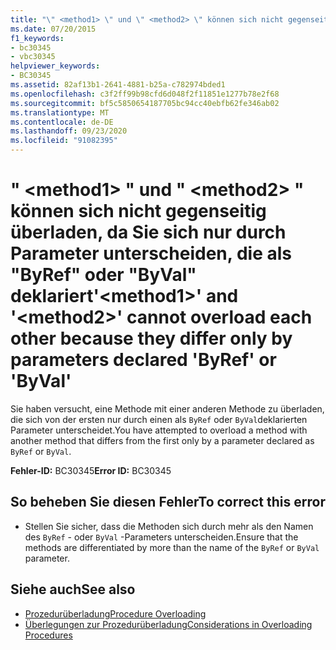 ```yaml
---
title: "\" <method1> \" und \" <method2> \" können sich nicht gegenseitig überladen, da Sie sich nur durch Parameter unterscheiden, die als \"ByRef\" oder \"ByVal\" deklariert"
ms.date: 07/20/2015
f1_keywords:
- bc30345
- vbc30345
helpviewer_keywords:
- BC30345
ms.assetid: 82af13b1-2641-4881-b25a-c782974bded1
ms.openlocfilehash: c3f2ff99b98cfd6d048f2f11851e1277b78e2f68
ms.sourcegitcommit: bf5c5850654187705bc94cc40ebfb62fe346ab02
ms.translationtype: MT
ms.contentlocale: de-DE
ms.lasthandoff: 09/23/2020
ms.locfileid: "91082395"
---
```

# <a name="method1-and-method2-cannot-overload-each-other-because-they-differ-only-by-parameters-declared-byref-or-byval"></a><span data-ttu-id="3e7f2-102">" \<method1> " und " \<method2> " können sich nicht gegenseitig überladen, da Sie sich nur durch Parameter unterscheiden, die als "ByRef" oder "ByVal" deklariert</span><span class="sxs-lookup"><span data-stu-id="3e7f2-102">'\<method1>' and '\<method2>' cannot overload each other because they differ only by parameters declared 'ByRef' or 'ByVal'</span></span>

<span data-ttu-id="3e7f2-103">Sie haben versucht, eine Methode mit einer anderen Methode zu überladen, die sich von der ersten nur durch einen als `ByRef` oder `ByVal`deklarierten Parameter unterscheidet.</span><span class="sxs-lookup"><span data-stu-id="3e7f2-103">You have attempted to overload a method with another method that differs from the first only by a parameter declared as `ByRef` or `ByVal`.</span></span>  
  
 <span data-ttu-id="3e7f2-104">**Fehler-ID:** BC30345</span><span class="sxs-lookup"><span data-stu-id="3e7f2-104">**Error ID:** BC30345</span></span>  
  
## <a name="to-correct-this-error"></a><span data-ttu-id="3e7f2-105">So beheben Sie diesen Fehler</span><span class="sxs-lookup"><span data-stu-id="3e7f2-105">To correct this error</span></span>  
  
- <span data-ttu-id="3e7f2-106">Stellen Sie sicher, dass die Methoden sich durch mehr als den Namen des `ByRef` - oder `ByVal` -Parameters unterscheiden.</span><span class="sxs-lookup"><span data-stu-id="3e7f2-106">Ensure that the methods are differentiated by more than the name of the `ByRef` or `ByVal` parameter.</span></span>  
  
## <a name="see-also"></a><span data-ttu-id="3e7f2-107">Siehe auch</span><span class="sxs-lookup"><span data-stu-id="3e7f2-107">See also</span></span>

- [<span data-ttu-id="3e7f2-108">Prozedurüberladung</span><span class="sxs-lookup"><span data-stu-id="3e7f2-108">Procedure Overloading</span></span>](../programming-guide/language-features/procedures/procedure-overloading.md)
- [<span data-ttu-id="3e7f2-109">Überlegungen zur Prozedurüberladung</span><span class="sxs-lookup"><span data-stu-id="3e7f2-109">Considerations in Overloading Procedures</span></span>](../programming-guide/language-features/procedures/considerations-in-overloading-procedures.md)
